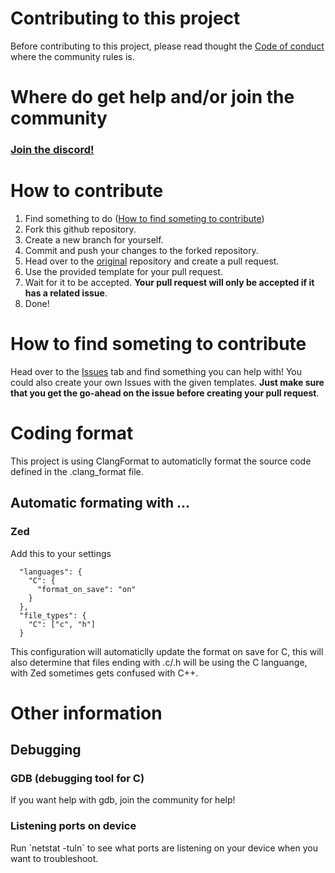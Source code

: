 <h1>Contributing to this project</h1>
<p>Before contributing to this project, please read thought the <a href="CODE_OF_CONDUCT.md">Code of conduct</a> where the community rules is.</p>

<h1>Where do get help and/or join the community</h1>
<h3><a href="https://discord.gg/76USAhaF8a">Join the discord!</a></h2>
<!-- <h3><a href="">Join the Matrix server!</a> (Comming soon)</h2> -->

<h1>How to contribute</h1>
<ol>
  <li>Find something to do (<a href="#how-to-contribute">How to find someting to contribute</a>)
  <li>Fork this github repository.</li>
  <li>Create a new branch for yourself.</li>
  <li>Commit and push your changes to the forked repository.</li>
  <li>Head over to the <a href="https://github.com/Alfredsson418/hawkeyes">original</a> repository and create a pull request.</li>
  <li>Use the provided template for your pull request.</li>
  <li>Wait for it to be accepted. <b>Your pull request will only be accepted if it has a related issue</b>.</li>
  <li>Done!</li>
</ol>

<h1 id="how-to-contribute">How to find someting to contribute</h1>
<p>Head over to the <a href="https://github.com/Alfredsson418/hawkeyes/issues">Issues</a> tab and find something you can help with!
You could also create your own Issues with the given templates. <b>Just make sure that you get the go-ahead on the issue before creating your pull request</b>.</p>

<h1>Coding format</h1>
<p>This project is using ClangFormat to automaticlly format the source code defined in the .clang_format file.</p>

<h2>Automatic formating with ...</h2>

<h3>Zed</h3>
<p>Add this to your settings</p>

```
  "languages": {
    "C": {
      "format_on_save": "on"
    }
  },
  "file_types": {
    "C": ["c", "h"]
  }
```

<p>This configuration will automaticlly update the format on save for C, this will also determine that files ending with .c/.h will be using the C languange, with Zed sometimes gets confused with C++.</p>

<h1>Other information</h1>

<h2>Debugging</2>
<h3>GDB (debugging tool for C)</h3>
<p>If you want help with gdb, join the community for help!</p>

<h3>Listening ports on device</h3>
<p>Run `netstat -tuln` to see what ports are listening on your device when you want to troubleshoot.</p>
